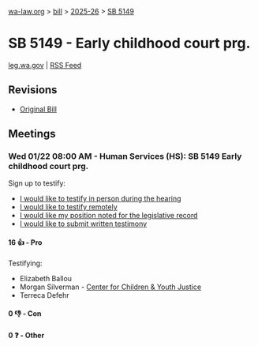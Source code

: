[wa-law.org](/) > [bill](/bill/) > [2025-26](/bill/2025-26/) > [SB 5149](/bill/2025-26/sb/5149/)

# SB 5149 - Early childhood court prg.
[leg.wa.gov](https://app.leg.wa.gov/billsummary?BillNumber=5149&Year=2025&Initiative=false) | [RSS Feed](./rss.xml)

## Revisions
* [Original Bill](1/)

## Meetings
### Wed 01/22 08:00 AM - Human Services (HS): SB 5149 Early childhood court prg.
Sign up to testify:
* [I would like to testify in person during the hearing](https://app.leg.wa.gov/csi/Testifier/Add?chamber=House&mId=32459&aId=161474&caId=24771&tId=1)
* [I would like to testify remotely](https://app.leg.wa.gov/csi/Testifier/Add?chamber=House&mId=32459&aId=161474&caId=24771&tId=2)
* [I would like my position noted for the legislative record](https://app.leg.wa.gov/csi/Testifier/Add?chamber=House&mId=32459&aId=161474&caId=24771&tId=3)
* [I would like to submit written testimony](https://app.leg.wa.gov/csi/Testifier/Add?chamber=House&mId=32459&aId=161474&caId=24771&tId=4)

#### 16 👍 - Pro
Testifying:
* Elizabeth Ballou
* Morgan Silverman - [Center for Children & Youth Justice](/org/center_for_children_&_youth_justice/)
* Terreca Defehr

#### 0 👎 - Con

#### 0 ❓ - Other
